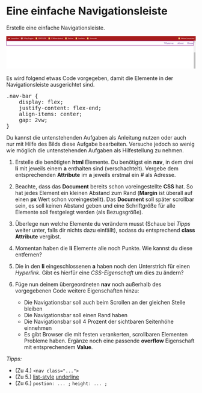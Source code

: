 # Eine einfache Navigationsleiste

Erstelle eine einfache Navigationsleiste.

![navbar-img](img/navBar.png)

Es wird folgend etwas Code vorgegeben, damit die Elemente in der Navigationsleiste ausgerichtet sind. 

<pre>
.nav-bar {
    display: flex;
    justify-content: flex-end;
    align-items: center;
    gap: 2vw;
}
</pre>

Du kannst die untenstehenden Aufgaben als Anleitung nutzen oder auch nur mit Hilfe des Bilds diese Aufgabe bearbeiten. Versuche jedoch so wenig wie möglich die untenstehenden Aufgaben als Hilfestellung zu nehmen.

1. Erstelle die benötigten **html** Elemente. Du benötigst ein **nav**, in dem drei **li** mit jeweils einem **a** enthalten sind (verschachtelt). Vergebe dem entsprechenden **Attribute** im **a** jeweils erstmal ein *#* als Adresse.

2. Beachte, dass das **Document** bereits schon voreingestellte **CSS** hat. So hat jedes Element ein kleinen Abstand zum Rand (**Margin** ist überall auf einen **px** Wert schon voreingestellt). Das **Document** soll später scrollbar sein, es soll keinen Abstand geben und eine Schriftgröße für alle Elemente soll festgelegt werden (als Bezugsgröße).

3. Überlege nun welche Elemente du verändern musst (Schaue bei *Tipps* weiter unter, falls dir nichts dazu einfällt), sodass du entsprechend **class** **Attribute** vergibst.

4. Momentan haben die **li** Elemente alle noch Punkte. Wie kannst du diese entfernen?

5. Die in den **li** eingeschlossenen **a** haben noch den Unterstrich für einen *Hyperlink*. Gibt es hierfür eine *CSS-Eigenschaft* um dies zu ändern?

6. Füge nun deinem übergeordneten **nav** noch außerhalb des vorgegebenen Code weitere Eigenschaften hinzu: 
    - Die Navigationsbar soll auch beim Scrollen an der gleichen Stelle bleiben
    - Die Navigationsbar soll einen Rand haben
    - Die Navigationsbar soll 4 Prozent der sichtbaren Seitenhöhe einnehmen
    - Es gibt Browser die mit festen verankerten, scrollbaren Elementen Probleme haben. Ergänze noch eine passende **overflow** Eigenschaft mit entsprechendem **Value**.


*Tipps:*
   -  (Zu 4.) `<nav class="...">`
   -  (Zu 5.) [list-style](https://www.w3schools.com/css/css_list.asp)
   [underline](https://www.w3schools.com/cssref/pr_text_text-decoration.php)
   - (Zu 6.) `postion: ... ;` `height: ... ;`

